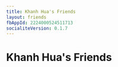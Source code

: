 ```yaml
---
title: Khanh Hua's Friends
layout: friends
fbAppId: 2224000524511713
socialiteVersion: 0.1.7
---
```


# Khanh Hua's Friends

<div id="root">
</div>
